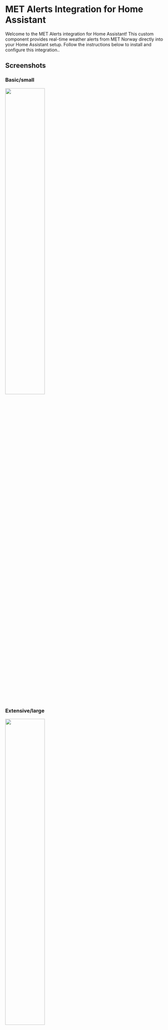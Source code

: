 # MET Alerts Integration for Home Assistant
Welcome to the MET Alerts integration for Home Assistant! This custom component provides real-time weather alerts from MET Norway directly into your Home Assistant setup. Follow the instructions below to install and configure this integration..

## Screenshots
### Basic/small
<img style="flat: left; width: 50%;" src="screenshot.png">

### Extensive/large
<img style="flat: left; width: 50%;" src="screenshot2.png">

## Installation
### HACS
1. In HACS, three dots, custom repositories, paste the URL for this repo (https://github.com/kurtern84/met_alerts) and select type=integration.
2. Download the integration from HACS.
3. Restart Home Assistant and follow the steps listed under "configuration" further down on this page.

### Manual
1. Download the Repository
 - Download the latest version of this repository as a ZIP file.
 - Extract the contents to your Home Assistant configuration directory.
2. Copy Files
 - Copy the met_alerts directory to your custom components directory:

```
cp -r met_alerts /config/custom_components/
```
3. Install Dependencies
 - Ensure you have the required dependencies installed. If you are using Home Assistant Supervised or Home Assistant OS, dependencies are managed for you.

## Configuration
1. Update configuration.yaml
 - Add the following configuration to your configuration.yaml file:

```yaml
sensor:
  - platform: met_alerts
    name: MET Alerts
    latitude: YOUR_LATITUDE
    longitude: YOUR_LONGITUDE

```

Replace YOUR_LATITUDE and YOUR_LONGITUDE with the coordinates for the location you want to monitor.

2. Restart Home Assistant to apply the changes.

## Lovelace Dashboard Configuration
To display the MET Alerts data in your Lovelace dashboard, you can use the following configuration:

### 1. Entities Card for Basic Information
 - Add an entities card to your Lovelace dashboard: 
```yaml
type: entities
title: MET Alerts
show_header_toggle: false
entities:
  - entity: sensor.met_alerts
    name: Event
  - type: attribute
    entity: sensor.met_alerts
    attribute: title
    name: Title
  - type: attribute
    entity: sensor.met_alerts
    attribute: starttime
    name: Start time
  - type: attribute
    entity: sensor.met_alerts
    attribute: endtime
    name: End time
  - type: attribute
    entity: sensor.met_alerts
    attribute: description
    name: Description
  - type: attribute
    entity: sensor.met_alerts
    attribute: awareness_level
    name: Awareness Level
  - type: attribute
    entity: sensor.met_alerts
    attribute: awareness_level_numeric
    name: Awareness Level Numeric
  - type: attribute
    entity: sensor.met_alerts
    attribute: awareness_level_color
    name: Awareness Level Color
  - type: attribute
    entity: sensor.met_alerts
    attribute: certainty
    name: Certainty
  - type: attribute
    entity: sensor.met_alerts
    attribute: severity
    name: Severity
  - type: attribute
    entity: sensor.met_alerts
    attribute: instruction
    name: Instruction
  - type: attribute
    entity: sensor.met_alerts
    attribute: contact
    name: Contact
  - type: attribute
    entity: sensor.met_alerts
    attribute: area
    name: Area
  - type: attribute
    entity: sensor.met_alerts
    attribute: event_awareness_name
    name: Event Awareness Name
  - type: attribute
    entity: sensor.met_alerts
    attribute: consequences
    name: Consequences
  - type: attribute
    entity: sensor.met_alerts
    attribute: map_url
    name: Map URL
```

### 2. Example of displaying a the extensive/large card and the map for it, but only if there is an alert
(this card was added by [@svenove](https://github.com/svenove))
- Note that the color of the first line will be yellow/orange/red based on the severity of the alert.
- To customize:
  1. Set the weekday names in the ```set weekdays```-line. Note that the first day is Sunday!
  2. Change ```if time_diff < 24``` and set how many hours before the alert start time you want the card to be displayed/visible. Default is 24 hours.
```yaml
type: markdown
show_empty: false
content: >
  {% set weekdays = ['Søndag', 'Mandag', 'Tirsdag', 'Onsdag', 'Torsdag',
  'Fredag', 'Lørdag'] %}  {% set start_time = state_attr('sensor.met_alerts_2',
  'starttime') %}   {% set end_time = state_attr('sensor.met_alerts_2',
  'endtime')%} {% if start_time and end_time %}
    {% set start_timestamp = as_timestamp(strptime(start_time, "%Y-%m-%dT%H:%M:%S%z")) %}
    {% set end_timestamp = as_timestamp(strptime(end_time, "%Y-%m-%dT%H:%M:%S%z")) %}
    {% set start_day_index = start_timestamp | timestamp_custom("%w") | int %}
    {% set end_day_index = end_timestamp | timestamp_custom("%w") | int %}
    {% set start_day = weekdays[start_day_index] %}
    {% set end_day = weekdays[end_day_index] | lower %}
    {% if start_day_index == end_day_index %}
      {% set met_alerts_time = start_day + ' kl ' + (start_timestamp | timestamp_custom("%H:%M")) + ' til ' + (end_timestamp | timestamp_custom("%H:%M")) %}
    {% else %}
      {% set met_alerts_time = start_day + ' kl ' + (start_timestamp | timestamp_custom("%H:%M")) + ' til ' + end_day + ' kl ' + (end_timestamp | timestamp_custom("%H:%M")) %}
    {% endif %}
    {% set time_diff = (as_timestamp(start_time) - as_timestamp(now())) / 3600 %}
    {% set time_diff_end = (as_timestamp(end_time) - as_timestamp(now())) / 3600 %}
    {% if time_diff < 24 and time_diff_end > 0 %}## <center><font color="{{ state_attr('sensor.met_alerts_2', 'awareness_level_color') }}"><ha-icon icon="mdi:alert"></ha-icon> Farevarsel - {{ state_attr('sensor.met_alerts_2', 'event_awareness_name') }} <ha-icon icon="mdi:alert"></ha-icon></font></center>
    ### <center>{{ met_alerts_time }}
    {{ state_attr('sensor.met_alerts_2', 'description') }}</center>
    
    <i>{{ state_attr('sensor.met_alerts_2', 'instruction') }}</i>
    
    ![image]({{ state_attr('sensor.met_alerts_2', 'map_url') }})
    {% endif %}
  {% endif %}
```

### 3. Markdown Card for Resources
 - Add a markdown card to display resources:

```yaml
type: markdown
title: Resources
content: >
  {% if state_attr('sensor.met_alerts', 'resources') %}
  {% for resource in state_attr('sensor.met_alerts', 'resources') %}
  - [{{ resource.description }}]({{ resource.uri }})
  {% endfor %}
  {% else %}
  No resources available.
  {% endif %}

```
## Troubleshooting
### JSON Decode Error
 - If you encounter a JSON decode error, ensure the URL and coordinates in your configuration are correct.

### Custom Element Doesn't Exist
 - If you see "Custom element doesn't exist: attribute-table-card," make sure you have installed any necessary custom cards or use the recommended markdown configuration above.

## Contribution
We welcome contributions! If you find any issues or have suggestions for improvements, please open an issue or submit a pull request.

## License
This project is licensed under the MIT License. See the LICENSE file for details.

